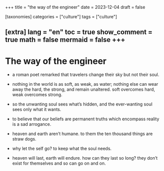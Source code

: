 +++
title = "the way of the engineer"
date = 2023-12-04
draft = false

[taxonomies]
categories = ["culture"]
tags = ["culture"]

[extra]
lang = "en"
toc = true
show_comment = true
math = false
mermaid = false
+++
---

# The way of the engineer

- a roman poet remarked that travelers change their sky but not their soul.

- nothing in the world is as soft, as weak, as water; nothing else can wear away the hard, the strong, and remain unaltered. soft overcomes hard, weak overcomes strong.

- so the unwanting soul sees what’s hidden, and the ever-wanting soul sees only what it wants.

- to believe that our beliefs are permanent truths which encompass reality is a sad arrogance.

- heaven and earth aren’t humane. to them the ten thousand things are straw dogs.

- why let the self go? to keep what the soul needs.

- heaven will last, earth will endure. how can they last so long? they don’t exist for themselves and so can go on and on.
